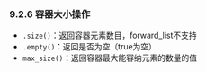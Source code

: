 ### 9.2.6 容器大小操作

* `.size()`：返回容器元素数目，forward_list不支持
* `.empty()`：返回是否为空（true为空）
* `max_size()`：返回容器最大能容纳元素的数量的值

